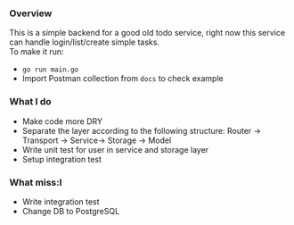 ### Overview
This is a simple backend for a good old todo service, right now this service can handle login/list/create simple tasks.  
To make it run:
- `go run main.go`
- Import Postman collection from `docs` to check example
 
### What I do
- Make code more DRY
- Separate the layer according to the following structure: Router -> Transport -> Service-> Storage -> Model
- Write unit test for user in service and storage layer
- Setup integration test

### What  miss:I
- Write integration test
- Change DB to PostgreSQL
